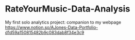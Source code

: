 # RateYourMusic-Data-Analysis 

My first solo analytics project: companion to my webpage
https://www.notion.so/AJones-Data-Portfolio-d1d59a150815482b9c083dab8f34e3c9
